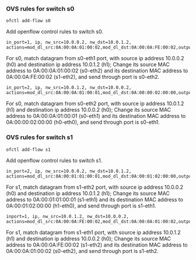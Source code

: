 ### OVS rules for switch s0

```
ofctl add-flow s0
```
Add openflow control rules to switch s0.

```
in_port=1, ip, nw_src=10.0.0.2, nw_dst=10.0.1.2, actions=mod_dl_src:0A:00:0A:01:00:02,mod_dl_dst:0A:00:0A:FE:00:02,output=2
```
For s0, match datagram from s0-eth1 port, with source ip address 10.0.0.2 (h0) and destination ip address 10.0.1.2 (h1);
Change its source MAC address to 0A:00:0A:01:00:02 (s0-eth2) and its destination MAC address to 0A:00:0A:FE:00:02 (s1-eth2), and send through port is s0-eth2.


```
in_port=2, ip, nw_src=10.0.1.2, nw_dst=10.0.0.2, actions=mod_dl_src:0A:00:0A:01:00:01,mod_dl_dst:0A:00:00:02:00:00,output=1
```
For s0, match datagram from s0-eth2 port, with source ip address 10.0.1.2 (h1) and destination ip address 10.0.0.2 (h0);
Change its source MAC address to 0A:00:0A:01:00:01 (s0-eth1) and its destination MAC address to 0A:00:00:02:00:00 (h0-eth0), and send through port is s0-eth1.


### OVS rules for switch s1

```
ofctl add-flow s1
```
Add openflow control rules to switch s1.

```
in_port=2, ip, nw_src=10.0.0.2, nw_dst=10.0.1.2, actions=mod_dl_src:0A:00:01:01:00:01,mod_dl_dst:0A:00:01:02:00:00,output=1
```
For s1, match datagram from s1-eth2 port, with source ip address 10.0.0.2 (h0) and destination ip address 10.0.1.2 (h1);
Change its source MAC address to 0A:00:01:01:00:01 (s1-eth1) and its destination MAC address to 0A:00:01:02:00:00 (h1-eth0), and send through port is s1-eth1.

```
inport=1, ip, nw_src=10.0.1.2, nw_dst=10.0.0.2, actions=mod_dl_src:0A:00:0A:FE:00:02,mod_dl_dst:0A:00:0A:01:00:02,output=2
```
For s1, match datagram from s1-eth1 port, with source ip address 10.0.1.2 (h1) and destination ip address 10.0.0.2 (h0);
Change its source MAC address to 0A:00:0A:FE:00:02 (s1-eth2) and its destination MAC address to 0A:00:0A:01:00:02 (s0-eth2), and send through port is s1-eth2.